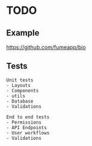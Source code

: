 # TODO

## Example
https://github.com/fumeapp/bio

## Tests
    Unit tests
    - Layouts
    - Components
    - utils
    - Database
    - Validations

    End to end tests
    - Permissions
    - API Endpoints
    - User workflows
    - Validations